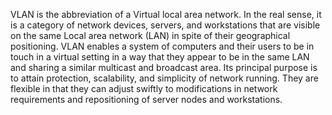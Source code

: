 VLAN is the abbreviation of a Virtual local area network. In the real sense, it is a category of network devices, servers, and workstations that are visible on the same Local area network (LAN) in spite of their geographical positioning. VLAN enables a system of computers and their users to be in touch in a virtual setting in a way that they appear to be in the same LAN and sharing a similar multicast and broadcast area. Its principal purpose is to attain protection, scalability, and simplicity of network running.  They are flexible in that they can adjust swiftly to modifications in network requirements and repositioning of server nodes and workstations.
